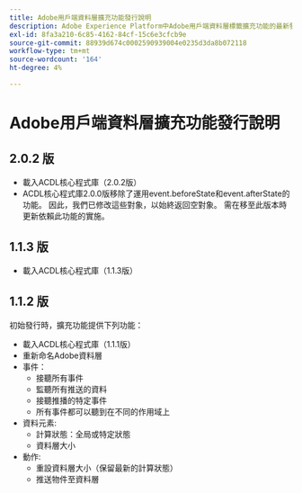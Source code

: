 ```yaml
---
title: Adobe用戶端資料層擴充功能發行說明
description: Adobe Experience Platform中Adobe用戶端資料層標籤擴充功能的最新發行說明。
exl-id: 8fa3a210-6c85-4162-84cf-15c6e3cfcb9e
source-git-commit: 88939d674c0002590939004e0235d3da8b072118
workflow-type: tm+mt
source-wordcount: '164'
ht-degree: 4%

---
```


# Adobe用戶端資料層擴充功能發行說明

## 2.0.2 版

* 載入ACDL核心程式庫（2.0.2版）
* ACDL核心程式庫2.0.0版移除了運用event.beforeState和event.afterState的功能。 因此，我們已修改這些對象，以始終返回空對象。 需在移至此版本時更新依賴此功能的實施。

## 1.1.3 版

* 載入ACDL核心程式庫（1.1.3版）

## 1.1.2 版

初始發行時，擴充功能提供下列功能：

* 載入ACDL核心程式庫（1.1.1版）
* 重新命名Adobe資料層
* 事件：
   * 接聽所有事件
   * 監聽所有推送的資料
   * 接聽推播的特定事件
   * 所有事件都可以聽到在不同的作用域上
* 資料元素:
   * 計算狀態：全局或特定狀態
   * 資料層大小
* 動作:
   * 重設資料層大小（保留最新的計算狀態）
   * 推送物件至資料層
